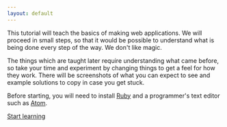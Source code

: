 ```yaml
---
layout: default
---
```


This tutorial will teach the basics of making web applications. We will proceed in small steps, so that it would be possible to understand what is being done every step of the way. We don't like magic.

The things which are taught later require understanding what came before, so take your time and experiment by changing things to get a feel for how they work. There will be screenshots of what you can expect to see and example solutions to copy in case you get stuck.

Before starting, you will need to install [Ruby](https://www.ruby-lang.org/) and a programmer's text editor such as [Atom](https://atom.io/).

<a class="next-chapter" href="/html/">Start learning</a>
